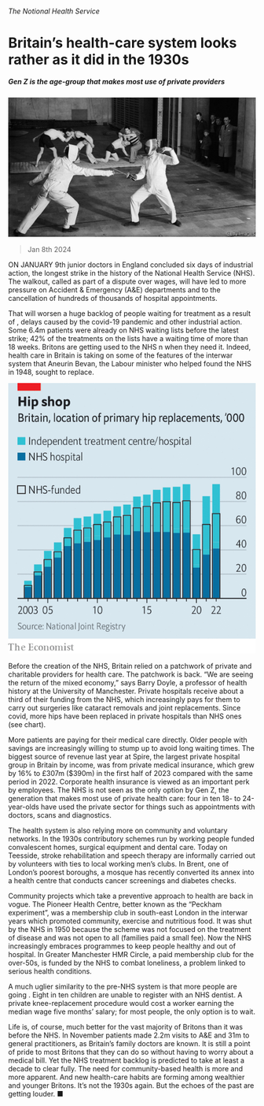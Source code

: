 ###### The Notional Health Service

# Britain’s health-care system looks rather as it did in the 1930s 

##### Gen Z is the age-group that makes most use of private providers 

![image](images/20240113_BRP501.jpg) 

> Jan 8th 2024 

ON JANUARY 9th junior doctors in England concluded six days of industrial action, the longest strike in the history of the National Health Service (NHS). The walkout, called as part of a dispute over wages, will have led to more pressure on Accident &amp; Emergency (A&amp;E) departments and to the cancellation of hundreds of thousands of hospital appointments. 

That will worsen a huge backlog of people waiting for treatment as a result of , delays caused by the covid-19 pandemic and other industrial action. Some 6.4m patients were already on NHS waiting lists before the latest strike; 42% of the treatments on the lists have a waiting time of more than 18 weeks. Britons are getting used to the NHS n when they need it. Indeed, health care in Britain is taking on some of the features of the interwar system that Aneurin Bevan, the Labour minister who helped found the NHS in 1948, sought to replace. 

![image](images/20240113_BRC895.png) 


Before the creation of the NHS, Britain relied on a patchwork of private and charitable providers for health care. The patchwork is back. “We are seeing the return of the mixed economy,” says Barry Doyle, a professor of health history at the University of Manchester. Private hospitals receive about a third of their funding from the NHS, which increasingly pays for them to carry out surgeries like cataract removals and joint replacements. Since covid, more hips have been replaced in private hospitals than NHS ones (see chart).

More patients are paying for their medical care directly. Older people with savings are increasingly willing to stump up to avoid long waiting times. The biggest source of revenue last year at Spire, the largest private hospital group in Britain by income, was from private medical insurance, which grew by 16% to £307m ($390m) in the first half of 2023 compared with the same period in 2022. Corporate health insurance is viewed as an important perk by employees. The NHS is not seen as the only option by Gen Z, the generation that makes most use of private health care: four in ten 18- to 24-year-olds have used the private sector for things such as appointments with doctors, scans and diagnostics. 

The health system is also relying more on community and voluntary networks. In the 1930s contributory schemes run by working people funded convalescent homes, surgical equipment and dental care. Today on Teesside, stroke rehabilitation and speech therapy are informally carried out by volunteers with ties to local working men’s clubs. In Brent, one of London’s poorest boroughs, a mosque has recently converted its annex into a health centre that conducts cancer screenings and diabetes checks. 

Community projects which take a preventive approach to health are back in vogue. The Pioneer Health Centre, better known as the “Peckham experiment”, was a membership club in south-east London in the interwar years which promoted community, exercise and nutritious food. It was shut by the NHS in 1950 because the scheme was not focused on the treatment of disease and was not open to all (families paid a small fee). Now the NHS increasingly embraces programmes to keep people healthy and out of hospital. In Greater Manchester HMR Circle, a paid membership club for the over-50s, is funded by the NHS to combat loneliness, a problem linked to serious health conditions. 

A much uglier similarity to the pre-NHS system is that more people are going . Eight in ten children are unable to register with an NHS dentist. A private knee-replacement procedure would cost a worker earning the median wage five months’ salary; for most people, the only option is to wait. 

Life is, of course, much better for the vast majority of Britons than it was before the NHS. In November patients made 2.2m visits to A&amp;E and 31m to general practitioners, as Britain’s family doctors are known. It is still a point of pride to most Britons that they can do so without having to worry about a medical bill. Yet the NHS treatment backlog is predicted to take at least a decade to clear fully. The need for community-based health is more and more apparent. And new health-care habits are forming among wealthier and younger Britons. It’s not the 1930s again. But the echoes of the past are getting louder. ■


